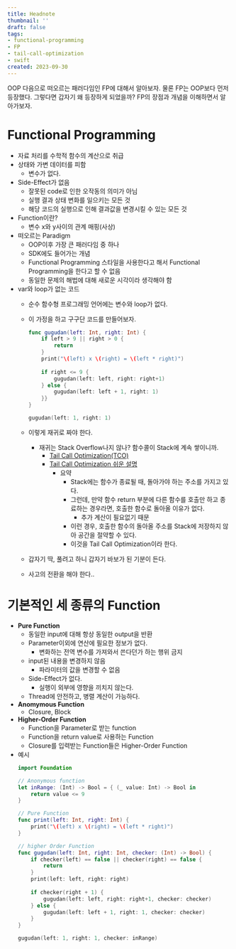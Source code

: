 ```yaml
---
title: Headnote
thumbnail: ''
draft: false
tags:
- functional-programming
- FP
- tail-call-optimization
- swift
created: 2023-09-30
---
```


OOP 다음으로 떠오르는 패러다임인 FP에 대해서 알아보자. 물론 FP는 OOP보다 먼저 등장했다. 그렇다면 갑자기 왜 등장하게 되었을까? FP의 장점과 개념을 이해하면서 알아가보자.

# Functional Programming

* 자료 처리를 수학적 함수의 계산으로 취급
* 상태와 가변 데이터를 피함
  * 변수가 없다.
* Side-Effect가 없음
  * 잘못된 code로 인한 오작동의 의미가 아님
  * 실행 결과 상태 변화를 일으키는 모든 것
  * 해당 코드의 실행으로 인해 결과값을 변경시킬 수 있는 모든 것
* Function이란?
  * 변수 x와 y사이의 관계 매핑(사상)
* 떠오르는 Paradigm
  * OOP이후 가장 큰 패러다임 중 하나
  * SDK에도 들어가는 개념
  * Functional Programming 스타일을 사용한다고 해서 Functional Programming을 한다고 할 수 없음
  * 동일한 문제의 해법에 대해 새로운 시각이라 생각해야 함
* var와 loop가 없는 코드
  * 순수 함수형 프로그래밍 언어에는 변수와 loop가 없다.
  * 이 가정을 하고 구구단 코드를 만들어보자.
    ````Swift
    func gugudan(left: Int, right: Int) {
        if left > 9 || right > 0 {
            return
        }
        print("\(left) x \(right) = \(left * right)")
        
        if right <= 9 {
            gugudan(left: left, right: right+1)
        } else {
            gugudan(left: left + 1, right: 1)
        }}
    }
    
    gugudan(left: 1, right: 1)
    ````
  
  * 이렇게 재귀로 짜야 한다.
    * 재귀는 Stack Overflow나지 않나? 함수콜이 Stack에 계속 쌓이니까.
      * [Tail Call Optimization(TCO)](https://en.wikipedia.org/wiki/Tail_call)
      * [Tail Call Optimization 쉬운 설명](https://medium.com/pocs/tail-call-recursion-79176631fc1)
        * 요약
          * Stack에는 함수가 종료될 때, 돌아가야 하는 주소를 가지고 있다.
          * 그런데, 만약 함수 return 부분에 다른 함수를 호출만 하고 종료하는 경우라면, 호출한 함수로 돌아올 이유가 없다.
            * 추가 계산이 필요없기 때문
          * 이런 경우, 호출한 함수의 돌아올 주소를 Stack에 저장하지 않아 공간을 절약할 수 있다.
          * 이것을 Tail Call Optimization이라 한다.
  * 갑자기 딱, 풀려고 하니 갑자기 바보가 된 기분이 든다.
  * 사고의 전환을 해야 한다..

# 기본적인 세 종류의 Function

* **Pure Function**
  * 동일한 input에 대해 항상 동일한 output을 반환
  * Parameter이외에 연산에 필요한 정보가 없다.
    * 변화하는 전역 변수를 가져와서 쓴다던가 하는 행위 금지
  * input된 내용을 변경하지 않음
    * 파라미터의 값을 변경할 수 없음
  * Side-Effect가 없다.
    * 실행이 외부에 영향을 끼치지 않는다.
  * Thread에 안전하고, 병렬 계산이 가능하다.
* **Anomymous Function**
  * Closure, Block
* **Higher-Order Function**
  * Function을 Parameter로 받는 function
  * Function을 return value로 사용하는 Function
  * Closure를 입력받는 Function들은 Higher-Order Function
* 예시
  ````Swift
  import Foundation
  
  // Anonymous function
  let inRange: (Int) -> Bool = { (_ value: Int) -> Bool in
      return value <= 9
  }
  
  // Pure Function
  func print(left: Int, right: Int) {
      print("\(left) x \(right) = \(left * right)")
  }
  
  // higher Order Function
  func gugudan(left: Int, right: Int, checker: (Int) -> Bool) {
      if checker(left) == false || checker(right) == false {
          return
      }
      print(left: left, right: right)
      
      if checker(right + 1) {
          gugudan(left: left, right: right+1, checker: checker)
      } else {
          gugudan(left: left + 1, right: 1, checker: checker)
      }
  }
  
  gugudan(left: 1, right: 1, checker: inRange)
  ````
